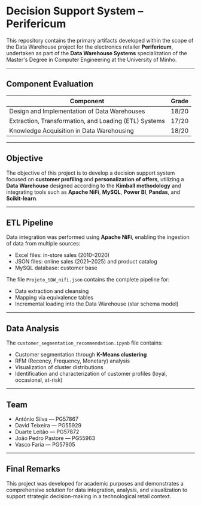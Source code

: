 # Decision Support System – Perifericum

This repository contains the primary artifacts developed within the scope of the Data Warehouse project for the electronics retailer **Perifericum**, undertaken as part of the **Data Warehouse Systems** specialization of the Master's Degree in Computer Engineering at the University of Minho.

---

## Component Evaluation

| Component                                                        | Grade        |
|-----------------------------------------------------------------|--------------|
| Design and Implementation of Data Warehouses                    | 18/20        |
| Extraction, Transformation, and Loading (ETL) Systems           | 17/20        |
| Knowledge Acquisition in Data Warehousing                        | 18/20       |

---

## Objective

The objective of this project is to develop a decision support system focused on **customer profiling** and **personalization of offers**, utilizing a **Data Warehouse** designed according to the **Kimball methodology** and integrating tools such as **Apache NiFi**, **MySQL**, **Power BI**, **Pandas**, and **Scikit-learn**.

---

## ETL Pipeline

Data integration was performed using **Apache NiFi**, enabling the ingestion of data from multiple sources:

- Excel files: in-store sales (2010–2020)  
- JSON files: online sales (2021–2025) and product catalog  
- MySQL database: customer base  

The file `Projeto_SDW_nifi.json` contains the complete pipeline for:

- Data extraction and cleansing  
- Mapping via equivalence tables  
- Incremental loading into the Data Warehouse (star schema model)  

---

## Data Analysis

The `customer_segmentation_recommendation.ipynb` file contains:

- Customer segmentation through **K-Means clustering**  
- RFM (Recency, Frequency, Monetary) analysis  
- Visualization of cluster distributions  
- Identification and characterization of customer profiles (loyal, occasional, at-risk)  

---

## Team

- António Silva — PG57867  
- David Teixeira — PG55929  
- Duarte Leitão — PG57872  
- João Pedro Pastore — PG55963  
- Vasco Faria — PG57905  

---

## Final Remarks

This project was developed for academic purposes and demonstrates a comprehensive solution for data integration, analysis, and visualization to support strategic decision-making in a technological retail context.
